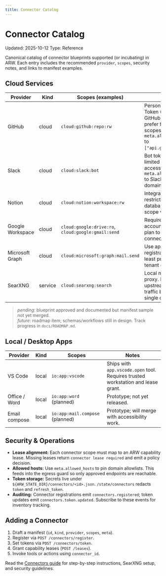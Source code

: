 ```yaml
---
title: Connector Catalog
---
```


# Connector Catalog
Updated: 2025-10-12
Type: Reference

Canonical catalog of connector blueprints supported (or incubating) in ARW. Each entry includes the recommended `provider`, `scopes`, security notes, and links to manifest examples.

## Cloud Services

| Provider | Kind  | Scopes (examples)             | Notes                                                                 | Example Manifest |
|----------|-------|-------------------------------|-----------------------------------------------------------------------|------------------|
| GitHub   | cloud | `cloud:github:repo:rw`        | Personal Access Token (PAT) or GitHub App token; prefer fine-grained scopes. Configure `meta.allowed_hosts` to `["api.github.com"]`. | [snippet](../guide/connectors.md#register-a-github-connector-and-set-a-token) |
| Slack    | cloud | `cloud:slack:bot`             | Bot token with limited channel access. Set `meta.allowed_hosts` to Slack API domains.                        | _pending_ |
| Notion   | cloud | `cloud:notion:workspace:rw`   | Integration token; restrict database/page scope via Notion UI.                                          | _pending_ |
| Google Workspace | cloud | `cloud:google:drive:ro`, `cloud:google:gmail:send` | Requires service account or OAuth; plan to supply connector helper.                                       | _future_ |
| Microsoft Graph | cloud | `cloud:microsoft:graph:mail.send` | Use application registration with least privilege; obey tenant consents.                                   | _future_ |
| SearXNG | service | `cloud:searxng:search`       | Local metasearch proxy. Keeps upstream search traffic behind a single connector.                           | [examples/connectors/searxng.json](https://github.com/t3hw00t/ARW/blob/main/examples/connectors/searxng.json) |

> _pending_: blueprint approved and documented but manifest sample not yet merged.  
> _future_: roadmap item; schemas/workflows still in design. Track progress in `docs/ROADMAP.md`.

## Local / Desktop Apps

| Provider | Kind | Scopes                          | Notes |
|----------|------|---------------------------------|-------|
| VS Code  | local| `io:app:vscode`                 | Ships with `app.vscode.open` tool. Requires trusted workstation and lease grant. |
| Office / Word | local | `io:app:word` (planned)      | Prototype; not yet released. |
| Email compose | local | `io:app:mail.compose` (planned) | Prototype; will merge with accessibility work. |

## Security & Operations

- **Lease alignment:** Each connector scope must map to an ARW capability lease. Missing leases return `connector lease required` and emit a policy decision.
- **Allowed hosts:** Use `meta.allowed_hosts` to pin domain allowlists. This feeds into the egress guard so only approved endpoints are reachable.
- **Token storage:** Secrets live under `${ARW_STATE_DIR}/connectors/<id>.json`. `/state/connectors` redacts `token` and `refresh_token`.
- **Auditing:** Connector registrations emit `connectors.registered`; token updates emit `connectors.token.updated`. Subscribe to these events for inventory tracking.

## Adding a Connector

1. Draft a manifest (`id`, `kind`, `provider`, `scopes`, `meta`).
2. Register via `POST /connectors/register`.
3. Set tokens via `POST /connectors/token`.
4. Grant capability leases (`POST /leases`).
5. Invoke tools or actions using `connector_id`.

Read the [Connectors guide](../guide/connectors.md) for step-by-step instructions, SearXNG setup, and security guidelines.

